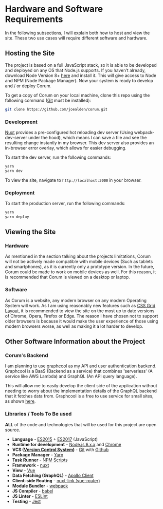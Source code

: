 # Hardware and Software Requirements

In the following subsections, I will explain both how to host and view the site.
These two use cases will require different software and hardware.

## Hosting the Site

The project is based on a full JavaScript stack, so it is able to be developed
and deployed on any OS that Node.js supports. If you haven't already, download
Node Version 8+ [here](https://nodejs.org/en/download/current/) and install it.
This will give access to Node and NPM (Node Package Manager). Now your system is
ready to develop and / or deploy Corum.

To get a copy of Corum on your local machine, clone this repo using the
following command ([Git](https://git-scm.com/) must be installed):

```bash
git clone https://github.com/joealden/corum.git
```

### Development

[Nuxt](https://nuxtjs.org/) provides a pre-configured hot reloading dev server
(Using webpack-dev-server under the hood), which means I can save a file and see
the resulting change instantly in my browser. This dev server also provides an
in-browser error overlay, which allows for easier debugging.

To start the dev server, run the following commands:

```bash
yarn
yarn dev
```

To view the site, navigate to `http://localhost:3000` in your browser.

### Deployment

To start the production server, run the following commands:

```bash
yarn
yarn deploy
```

## Viewing the Site

### Hardware

As mentioned in the section talking about the projects limitations, Corum will not
be actively made compatible with mobile devices (Such as tablets and
smartphones), as it is currently only a prototype version. In the future, Corum
could be made to work on mobile devices as well. For this reason, it is
recommended that Corum is viewed on a desktop or laptop.

### Software

As Corum is a website, any modern browser on any modern Operating System will
work. As I am using reasonably new features such as
[CSS Grid Layout](https://developer.mozilla.org/en-US/docs/Web/CSS/CSS_Grid_Layout),
it is recommended to view the site on the most up to date versions of Chrome,
Opera, Firefox or Edge. The reason I have chosen not to support older browsers
is because it would make the user experience of those using modern browsers
worse, as well as making it a lot harder to develop.

## Other Software Information about the Project

### Corum's Backend

I am planning to use [graphcool](https://www.graph.cool/) as my API and user
authentication backend. Graphcool is a BaaS (Backend as a service) that combines
'serverless' (A service like AWS Lambda) and GraphQL (An API query language).

This will allow me to easily develop the client side of the application without
needing to worry about the implementation details of the GraphQL backend that it
fetches data from. Graphcool is a free to use service for small sites, as shown
[here](https://www.graph.cool/pricing/).

### Libraries / Tools To Be used

**ALL** of the code and technologies that will be used for this project are open
source.

* **Language** - [ES2015](http://es6-features.org) +
  [ES2017](http://node.green/#ES2017) (JavaScript)
* **Runtime for development** - [Node.js 8.x.x](https://nodejs.org) and
  [Chrome](https://www.google.com/chrome/browser/desktop/index.html)
* **VCS
  ([Version Control System](https://en.wikipedia.org/wiki/Version_control))** -
  [Git](https://git-scm.com/) with [Github](https://github.com/joealden/corum)
* **Package Manager** - [Yarn](https://yarnpkg.com)
* **Task Runner** - [NPM Scripts](https://docs.npmjs.com/misc/scripts)
* **Framework** - [nuxt](https://nuxtjs.org/)
* **View** - [Vue](https://vuejs.org/)
* **Data Fetching (GraphQL)** -
  [Apollo Client](https://github.com/Akryum/vue-apollo)
* **Client-side Routing** -
  [nuxt-link (vue-router)](https://nuxtjs.org/api/components-nuxt-link)
* **Module Bundler** - [webpack](https://webpack.js.org/)
* **JS Compiler** - [babel](https://babeljs.io/)
* **JS Linter** - [ESLint](https://eslint.org/)
* **Testing** - [Jest](https://facebook.github.io/jest/)
